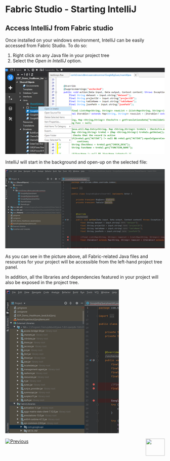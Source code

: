 # Fabric Studio - Starting IntelliJ


## Access IntelliJ from Fabric studio
Once installed on your windows environment, IntelliJ can be easily accessed from Fabric Studio.
To do so:
1. Right click on any Java file in your project tree
2. Select the *Open in IntelliJ* option.

 ![image](images/04_14_01_menu.png)

IntelliJ will start in the background and open-up on the selected file:

 ![image](images/04_14_02_javafile.png) 

As you can see in the picture above, all Fabric-related Java files and resources for your project will be accessible from the left-hand project tree panel.

In addition, all the libraries and dependencies featured in your project will also be exposed in the project tree.

![image](images/04_14_03_javalibs.png)



[![Previous](/articles/images/Previous.png)](/articles/04_fabric_studio/13_coding_with_IntelliJ.md)[<img align="right" width="60" height="54" src="/articles/images/Next.png">](/articles/04_fabric_studio/15_debugging_with_intelliJ.md)
